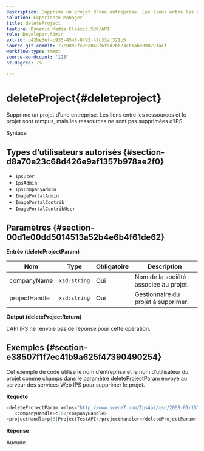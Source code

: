 ```yaml
---
description: Supprime un projet d’une entreprise. Les liens entre les ressources et le projet sont rompus, mais les ressources ne sont pas supprimées d’IPS.
solution: Experience Manager
title: deleteProject
feature: Dynamic Media Classic,SDK/API
role: Developer,Admin
exl-id: b42be3ef-c935-4548-8f92-4fc33af321b5
source-git-commit: 77c88d5fe20e048f6fad2bb23cb1abe090793acf
workflow-type: tm+mt
source-wordcount: '128'
ht-degree: 7%

---
```


# deleteProject{#deleteproject}

Supprime un projet d’une entreprise. Les liens entre les ressources et le projet sont rompus, mais les ressources ne sont pas supprimées d’IPS.

Syntaxe

## Types d’utilisateurs autorisés {#section-d8a70e23c68d426e9af1357b978ae2f0}

* `IpsUser`
* `IpsAdmin`
* `IpsCompanyAdmin`
* `ImagePortalAdmin`
* `ImagePortalContrib`
* `ImagePortalContribUser`

## Paramètres {#section-00d1e00dd5014513a52b4e6b4f61de62}

**Entrée (deleteProjectParam)**

| Nom | Type | Obligatoire | Description |
|---|---|---|---|
| companyName | `xsd:string` | Oui | Nom de la société associée au projet. |
| projectHandle | `xsd:string` | Oui | Gestionnaire du projet à supprimer. |

**Output (deleteProjectReturn)**

L’API IPS ne renvoie pas de réponse pour cette opération.

## Exemples {#section-e38507f1f7ec41b9a625f47390490254}

Cet exemple de code utilise le nom d’entreprise et le nom d’utilisateur du projet comme champs dans le paramètre deleteProjectParam envoyé au serveur des services Web IPS pour supprimer le projet.

**Requête**

```java
<deleteProjectParam xmlns="http://www.scene7.com/IpsApi/xsd/2008-01-15">
   <companyHandle>c|6</companyHandle>
<projectHandle>p|6|ProjectTestAPI</projectHandle></deleteProjectParam>
```

**Réponse**

Aucune
